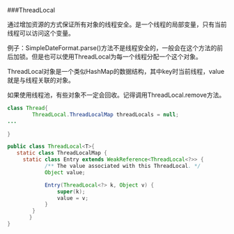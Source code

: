 ###ThreadLocal

通过增加资源的方式保证所有对象的线程安全。是一个线程的局部变量，只有当前线程可以访问这个变量。

例子：SimpleDateFormat.parse()方法不是线程安全的，一般会在这个方法的前后加锁。但是也可以使用ThreadLocal为每一个线程分配一个这个对象。

ThreadLocal对象是一个类似HashMap的数据结构，其中key时当前线程，value就是与线程关联的对象。

如果使用线程池，有些对象不一定会回收。记得调用ThreadLocal.remove方法。

```java
class Thread{
        ThreadLocal.ThreadLocalMap threadLocals = null;
...
    
}
```

```java
public class ThreadLocal<T>{
   static class ThreadLocalMap {
     static class Entry extends WeakReference<ThreadLocal<?>> {
            /** The value associated with this ThreadLocal. */
            Object value;

            Entry(ThreadLocal<?> k, Object v) {
                super(k);
                value = v;
            }
        }
       }
}
```

